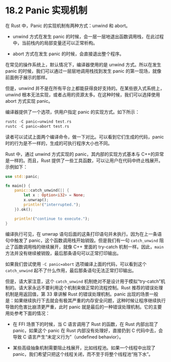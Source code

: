 # 18.2 Panic 实现机制

在 Rust 中，Panic 的实现机制有两种方式：unwind 和 abort。

* unwind 方式在发生 panic 的时候，会一层一层地退出函数调用栈，在此过程中，当前栈内的局部变量还可以正常析构。

* abort 方式在发生 panic 的时候，会直接退出整个程序。

在常见的操作系统上，默认情况下，编译器使用的是 unwind 方式。所以在发生 panic 的时候，我们可以通过一层层地调用栈找到发生 panic 的第一现场，就像前面例子展示的那样。

但是，unwind 并不是在所有平台上都能获得良好支持的。在某些嵌入式系统上，unwind 根本无法实现，或者占用的资源太多。在这种时候，我们可以选择使用 abort 方式实现 panic。

编译器提供了一个选项，供用户指定 panic 的实现方式。如下所示：

```rust
rustc -C panic=unwind test.rs
rustc -C panic=abort test.rs
```

读者可以试试上面两个编译命令，做一下对比。可以看到它们生成的代码，panic 时的行为是不一样的，生成的可执行程序大小也不同。

Rust 中，通过 unwind 方式实现的 panic，其内部的实现方式基本与 C++的异常是一样的。而且，Rust 提供了一些工具函数，可以让用户在代码中终止栈展开。示例如下：

```rust
use std::panic;

fn main() {
    panic::catch_unwind(|| {
        let x : Option<i32> = None;
        x.unwrap();
        println!("interrupted.");
    }).ok();

    println!("continue to execute.");
}
```

编译执行可见，在 unwrap 语句后面的这条打印语句并未执行。因为在上一条语句中触发了 panic，这个函数调用栈开始销毁。但是我们有一句 `catch_unwind` 阻止了函数调用栈的继续展开，就像 C++ 里面的 try-catch 机制一样。因此，`main` 方法并没有继续被销毁，最后那条语句可以正常打印输出。

如果我们尝试使用 `-C panic=abort` 选项编译上面的代码，可以看到这个 `catch_unwind` 起不了什么作用，最后那条语句无法正常打印输出。

但是，请大家注意，这个 `catch_unwind` 机制绝对不是设计用于模拟“try-catch”机制的。请大家永远不要利用这个机制来做正常的流程控制。Rust 推荐的错误处理机制是用返回值，第 33 章讲解 Rust 的错误处理机制。panic 出现的场景一般是：如果继续执行下去就会有极其严重的内存安全问题，这种时候让程序继续执行导致的危害比崩溃更严重，此时 panic 就是最后的一种错误处理机制。它的主要用处参考下面的情况：

* 在 FFI 场景下的时候，当 C 语言调用了 Rust 的函数，在 Rust 内部出现了 panic，如果这个 panic 在 Rust 内部没有处理好，直接扔到 C 代码中去，会导致 C 语言产生“未定义行为”（undefined behavior）。

* 某些高级抽象机制需要阻止栈展开，比如线程池。如果一个线程中出现了 panic，我们希望只把这个线程关闭，而不至于将整个线程池“拖下水”。
